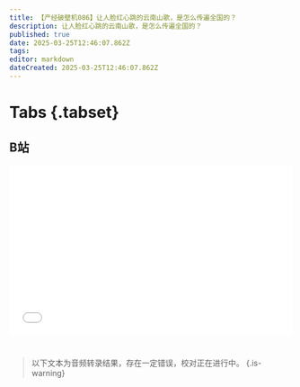 ```yaml
---
title: 【产经破壁机086】让人脸红心跳的云南山歌，是怎么传遍全国的？
description: 让人脸红心跳的云南山歌，是怎么传遍全国的？
published: true
date: 2025-03-25T12:46:07.862Z
tags: 
editor: markdown
dateCreated: 2025-03-25T12:46:07.862Z
---
```


# Tabs {.tabset}

## B站

<div style="position: relative; padding: 30% 45%;">
<iframe style="position: absolute; width: 100%; height: 100%; left: 0; top: 0;" src="//player.bilibili.com/player.html?&bvid=BV1DdokY9EVi&page=1&as_wide=1&high_quality=1&danmaku=1&autoplay=0" scrolling="no" border="0" frameborder="no" framespacing="0" allowfullscreen="true"></iframe>
</div>


#

> 以下文本为音频转录结果，存在一定错误，校对正在进行中。
{.is-warning}

